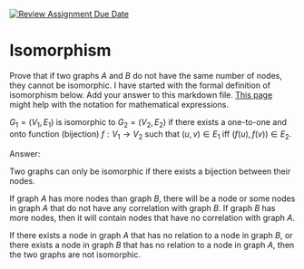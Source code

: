 [![Review Assignment Due Date](https://classroom.github.com/assets/deadline-readme-button-24ddc0f5d75046c5622901739e7c5dd533143b0c8e959d652212380cedb1ea36.svg)](https://classroom.github.com/a/AtNXzL3S)
# Isomorphism

Prove that if two graphs $A$ and $B$ do not have the same number of nodes, they
cannot be isomorphic. I have started with the formal definition of isomorphism
below. Add your answer to this markdown file. [This
page](https://docs.github.com/en/get-started/writing-on-github/working-with-advanced-formatting/writing-mathematical-expressions)
might help with the notation for mathematical expressions.

$G_1=(V_1 , E_1)$ is isomorphic to $G_2 = (V_2, E_2)$ if there exists a
one-to-one and onto function (bijection) $f: V_1 \rightarrow V_2$ such that $(u,v)
\in E_1$ iff $(f(u),f(v)) \in E_2$.

Answer:

Two graphs can only be isomorphic if there exists a bijection between their nodes. 

If graph $A$ has more nodes than graph $B$, there will be a node or some nodes in graph $A$ that do not have any correlation with graph $B$. If graph $B$ has more nodes, then it will contain nodes that have no correlation with graph $A$.

If there exists a node in graph $A$ that has no relation to a node in graph $B$, or there exists a node in graph $B$ that has no relation to a node in graph $A$, then the two graphs are not isomorphic.

